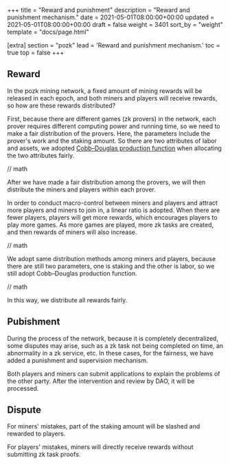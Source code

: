 +++
title = "Reward and punishment"
description = "Reward and punishment mechanism."
date = 2021-05-01T08:00:00+00:00
updated = 2021-05-01T08:00:00+00:00
draft = false
weight = 3401
sort_by = "weight"
template = "docs/page.html"

[extra]
section = "pozk"
lead = 'Reward and punishment mechanism.'
toc = true
top = false
+++

## Reward
In the pozk mining network, a fixed amount of mining rewards will be released in each epoch, and both miners and players will receive rewards, so how are these rewards distributed?

First, because there are different games (zk provers) in the network, each prover requires different computing power and running time, so we need to make a fair distribution of the provers.
Here, the parameters include the prover's work and the staking amount. So there are two attributes of labor and assets, we adopted [Cobb–Douglas production function](https://en.wikipedia.org/wiki/Cobb%E2%80%93Douglas_production_function) when allocating the two attributes fairly.

// math

After we have made a fair distribution among the provers, we will then distribute the miners and players within each prover.

In order to conduct macro-control between miners and players and attract more players and miners to join in, a linear ratio is adopted.
When there are fewer players, players will get more rewards, which encourages players to play more games. As more games are played, more zk tasks are created, and then rewards of miners will also increase.

// math

We adopt same distribution methods among miners and players, because there are still two parameters, one is staking and the other is labor, so we still adopt Cobb–Douglas production function.

// math

In this way, we distribute all rewards fairly.

## Pubishment
During the process of the network, because it is completely decentralized, some disputes may arise, such as a zk task not being completed on time, an abnormality in a zk service, etc.
In these cases, for the fairness, we have added a punishment and supervision mechanism.

Both players and miners can submit applications to explain the problems of the other party. After the intervention and review by DAO, it will be processed.

## Dispute
For miners' mistakes, part of the staking amount will be slashed and rewarded to players.

For players' mistakes, miners will directly receive rewards without submitting zk task proofs.
